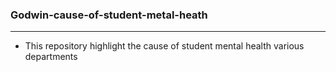 ### Godwin-cause-of-student-metal-heath
---
* This repository highlight the cause of student mental health various departments
